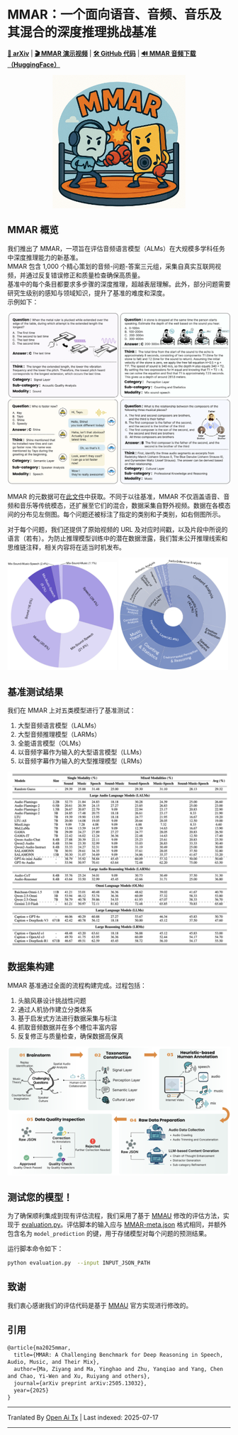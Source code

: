 # MMAR：一个面向语音、音频、音乐及其混合的深度推理挑战基准
[**📖 arXiv**](https://arxiv.org/abs/2505.13032) | [**🎬 MMAR 演示视频**](https://www.youtube.com/watch?v=Dab13opIGqU) | [**🛠️ GitHub 代码**](https://github.com/ddlBoJack/MMAR) | [**🔊 MMAR 音频下载（HuggingFace）**](https://huggingface.co/datasets/BoJack/MMAR)
                                          
<p align="center"><img src="https://raw.githubusercontent.com/ddlBoJack/MMAR/main/assets/logo.png" alt="MMAR Benchmark Logo" width="300"/></p>

## MMAR 概览
我们推出了 MMAR，一项旨在评估音频语言模型（ALMs）在大规模多学科任务中深度推理能力的新基准。  
MMAR 包含 1,000 个精心策划的音频-问题-答案三元组，采集自真实互联网视频，并通过反复错误修正和质量检查确保高质量。  
基准中的每个条目都要求多步骤的深度推理，超越表层理解。此外，部分问题需要研究生级别的感知与领域知识，提升了基准的难度和深度。  
示例如下：

![Example](https://raw.githubusercontent.com/ddlBoJack/MMAR/main/assets/example.png)

MMAR 的元数据可在[此文件](https://raw.githubusercontent.com/ddlBoJack/MMAR/main/MMAR-meta.json)中获取。不同于以往基准，MMAR 不仅涵盖语音、音频和音乐等传统模态，还扩展至它们的混合，数据采集自野外视频。数据在各模态间的分布见左侧图。每个问题还被标注了指定的类别和子类别，如右侧图所示。

对于每个问题，我们还提供了原始视频的 URL 及对应时间戳，以及片段中所说的语言（若有）。为防止推理模型训练中的潜在数据泄露，我们暂未公开推理线索和思维链注释，相关内容将在适当时机发布。

<p float="left">
  <img src="https://raw.githubusercontent.com/ddlBoJack/MMAR/main/assets/modality_pie.png" width="49%" />
  <img src="https://raw.githubusercontent.com/ddlBoJack/MMAR/main/assets/category_sunburst.png" width="49%" />
</p>

## 基准测试结果
我们在 MMAR 上对五类模型进行了基准测试：  
1. 大型音频语言模型（LALMs）  
2. 大型音频推理模型（LARMs）  
3. 全能语言模型（OLMs）  
4. 以音频字幕作为输入的大型语言模型（LLMs）  
5. 以音频字幕作为输入的大型推理模型（LRMs）  

![Pipeline](https://raw.githubusercontent.com/ddlBoJack/MMAR/main/assets/benchmark.png)

## 数据集构建
MMAR 基准通过全面的流程构建完成。过程包括：  
1. 头脑风暴设计挑战性问题  
2. 通过人机协作建立分类体系  
3. 基于启发式方法进行数据采集与标注  
4. 抓取音频数据并在多个槽位丰富内容  
5. 反复修正与质量检查，确保数据高保真  

![Pipeline](https://raw.githubusercontent.com/ddlBoJack/MMAR/main/assets/pipeline.png)

## 测试您的模型！

为了确保顺利集成到现有评估流程，我们采用了基于 [MMAU](https://github.com/Sakshi113/MMAU) 修改的评估方法，实现于 [evaluation.py](https://raw.githubusercontent.com/ddlBoJack/MMAR/main/code/evaluation.py)。评估脚本的输入应与 [MMAR-meta.json](https://raw.githubusercontent.com/ddlBoJack/MMAR/main/MMAR-meta.json) 格式相同，并额外包含名为 `model_prediction` 的键，用于存储模型对每个问题的预测结果。  
  
运行脚本命令如下：

```bash
python evaluation.py  --input INPUT_JSON_PATH
```
## 致谢
我们衷心感谢我们的评估代码是基于 [MMAU](https://github.com/Sakshi113/MMAU) 官方实现进行修改的。

## 引用

```
@article{ma2025mmar,
  title={MMAR: A Challenging Benchmark for Deep Reasoning in Speech, Audio, Music, and Their Mix},
  author={Ma, Ziyang and Ma, Yinghao and Zhu, Yanqiao and Yang, Chen and Chao, Yi-Wen and Xu, Ruiyang and others},
  journal={arXiv preprint arXiv:2505.13032},
  year={2025}
}
```



---


Tranlated By [Open Ai Tx](https://github.com/OpenAiTx/OpenAiTx) | Last indexed: 2025-07-17


---